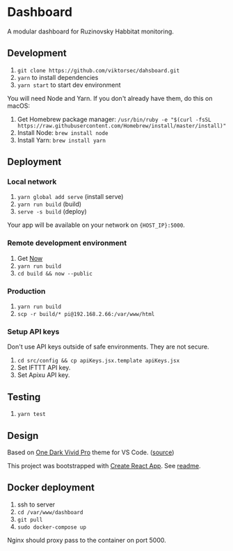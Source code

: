 # Dashboard

A modular dashboard for Ruzinovsky Habbitat monitoring.

## Development

1. `git clone https://github.com/viktorsec/dahsboard.git`
2. `yarn` to install dependencies
3. `yarn start` to start dev environment

You will need Node and Yarn. If you don't already have them, do this on macOS:

1. Get Homebrew package manager: `/usr/bin/ruby -e "$(curl -fsSL https://raw.githubusercontent.com/Homebrew/install/master/install)"`
2. Install Node: `brew install node`
3. Install Yarn: `brew install yarn`

## Deployment

### Local network

1. `yarn global add serve` (install serve)
2. `yarn run build` (build)
3. `serve -s build` (deploy)

Your app will be available on your network on `{HOST_IP}:5000`.

### Remote development environment

1. Get [Now](https://zeit.co/download)
2. `yarn run build`
3. `cd build && now --public`

### Production

1. `yarn run build`
2. `scp -r build/* pi@192.168.2.66:/var/www/html`

### Setup API keys

Don't use API keys outside of safe environments. They are not secure.

1. `cd src/config && cp apiKeys.jsx.template apiKeys.jsx`
2. Set IFTTT API key.
3. Set Apixu API key.

## Testing

1. `yarn test`

## Design

Based on [One Dark Vivid Pro](https://atom.io/themes/one-dark-pro-vivid-syntax) theme for VS Code. ([source](https://github.com/jsjlewis96/OneDark-Pro/blob/master/themes/OneDark-Pro-vivid.json))

This project was bootstrapped with [Create React App](https://github.com/facebookincubator/create-react-app). See [readme](https://github.com/facebookincubator/create-react-app/blob/master/packages/react-scripts/template/README.md).

## Docker deployment

1. ssh to server
2. `cd /var/www/dashboard`
3. `git pull`
4. `sudo docker-compose up`

Nginx should proxy pass to the container on port 5000.